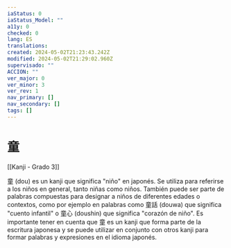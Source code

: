 ```yaml
---
iaStatus: 0
iaStatus_Model: ""
a11y: 0
checked: 0
lang: ES
translations: 
created: 2024-05-02T21:23:43.242Z
modified: 2024-05-02T21:29:02.960Z
supervisado: ""
ACCION: ""
ver_major: 0
ver_minor: 3
ver_rev: 1
nav_primary: []
nav_secondary: []
tags: []
---
```

# 童

[[Kanji - Grado 3]]

童 (dou) es un kanji que significa "niño" en japonés. Se utiliza para referirse a los niños en general, tanto niñas como niños. También puede ser parte de palabras compuestas para designar a niños de diferentes edades o contextos, como por ejemplo en palabras como 童話 (douwa) que significa "cuento infantil" o 童心 (doushin) que significa "corazón de niño". Es importante tener en cuenta que 童 es un kanji que forma parte de la escritura japonesa y se puede utilizar en conjunto con otros kanji para formar palabras y expresiones en el idioma japonés.
